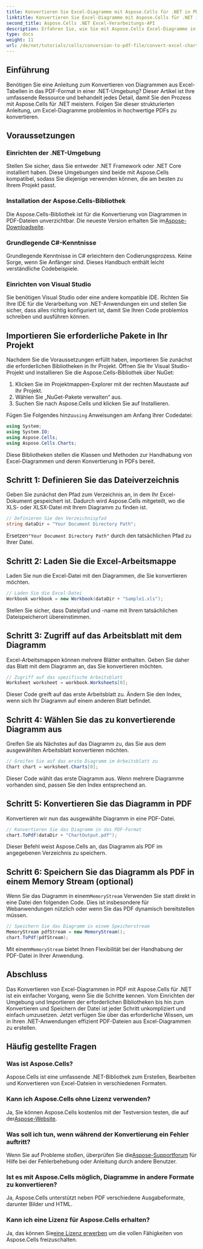 ```yaml
---
title: Konvertieren Sie Excel-Diagramme mit Aspose.Cells für .NET in PDF
linktitle: Konvertieren Sie Excel-Diagramme mit Aspose.Cells für .NET in PDF
second_title: Aspose.Cells .NET Excel-Verarbeitungs-API
description: Erfahren Sie, wie Sie mit Aspose.Cells Excel-Diagramme in .NET ganz einfach in das PDF-Format konvertieren. Unsere Schritt-für-Schritt-Anleitung umfasst Voraussetzungen, Einrichtung, Codebeispiele und FAQs.
type: docs
weight: 11
url: /de/net/tutorials/cells/conversion-to-pdf-file/convert-excel-charts-to-pdf/
---
```

## Einführung

Benötigen Sie eine Anleitung zum Konvertieren von Diagrammen aus Excel-Tabellen in das PDF-Format in einer .NET-Umgebung? Dieser Artikel ist Ihre umfassende Ressource und behandelt jedes Detail, damit Sie den Prozess mit Aspose.Cells für .NET meistern. Folgen Sie dieser strukturierten Anleitung, um Excel-Diagramme problemlos in hochwertige PDFs zu konvertieren.

## Voraussetzungen

### Einrichten der .NET-Umgebung
Stellen Sie sicher, dass Sie entweder .NET Framework oder .NET Core installiert haben. Diese Umgebungen sind beide mit Aspose.Cells kompatibel, sodass Sie diejenige verwenden können, die am besten zu Ihrem Projekt passt.

### Installation der Aspose.Cells-Bibliothek
 Die Aspose.Cells-Bibliothek ist für die Konvertierung von Diagrammen in PDF-Dateien unverzichtbar. Die neueste Version erhalten Sie im[Aspose-Downloadseite](https://releases.aspose.com/cells/net/).

### Grundlegende C#-Kenntnisse
Grundlegende Kenntnisse in C# erleichtern den Codierungsprozess. Keine Sorge, wenn Sie Anfänger sind. Dieses Handbuch enthält leicht verständliche Codebeispiele.

### Einrichten von Visual Studio
Sie benötigen Visual Studio oder eine andere kompatible IDE. Richten Sie Ihre IDE für die Verarbeitung von .NET-Anwendungen ein und stellen Sie sicher, dass alles richtig konfiguriert ist, damit Sie Ihren Code problemlos schreiben und ausführen können.

## Importieren Sie erforderliche Pakete in Ihr Projekt

Nachdem Sie die Voraussetzungen erfüllt haben, importieren Sie zunächst die erforderlichen Bibliotheken in Ihr Projekt. Öffnen Sie Ihr Visual Studio-Projekt und installieren Sie die Aspose.Cells-Bibliothek über NuGet:

1. Klicken Sie im Projektmappen-Explorer mit der rechten Maustaste auf Ihr Projekt.
2. Wählen Sie „NuGet-Pakete verwalten“ aus.
3. Suchen Sie nach Aspose.Cells und klicken Sie auf Installieren.

 Fügen Sie Folgendes hinzu`using` Anweisungen am Anfang Ihrer Codedatei:

```csharp
using System;
using System.IO;
using Aspose.Cells;
using Aspose.Cells.Charts;
```

Diese Bibliotheken stellen die Klassen und Methoden zur Handhabung von Excel-Diagrammen und deren Konvertierung in PDFs bereit.

## Schritt 1: Definieren Sie das Dateiverzeichnis

Geben Sie zunächst den Pfad zum Verzeichnis an, in dem Ihr Excel-Dokument gespeichert ist. Dadurch wird Aspose.Cells mitgeteilt, wo die XLS- oder XLSX-Datei mit Ihrem Diagramm zu finden ist.

```csharp
// Definieren Sie den Verzeichnispfad
string dataDir = "Your Document Directory Path";
```

 Ersetzen`"Your Document Directory Path"` durch den tatsächlichen Pfad zu Ihrer Datei.

## Schritt 2: Laden Sie die Excel-Arbeitsmappe

Laden Sie nun die Excel-Datei mit den Diagrammen, die Sie konvertieren möchten.

```csharp
// Laden Sie die Excel-Datei
Workbook workbook = new Workbook(dataDir + "Sample1.xls");
```

Stellen Sie sicher, dass Dateipfad und -name mit Ihrem tatsächlichen Dateispeicherort übereinstimmen.

## Schritt 3: Zugriff auf das Arbeitsblatt mit dem Diagramm

Excel-Arbeitsmappen können mehrere Blätter enthalten. Geben Sie daher das Blatt mit dem Diagramm an, das Sie konvertieren möchten.

```csharp
// Zugriff auf das spezifische Arbeitsblatt
Worksheet worksheet = workbook.Worksheets[0];
```

Dieser Code greift auf das erste Arbeitsblatt zu. Ändern Sie den Index, wenn sich Ihr Diagramm auf einem anderen Blatt befindet.

## Schritt 4: Wählen Sie das zu konvertierende Diagramm aus

Greifen Sie als Nächstes auf das Diagramm zu, das Sie aus dem ausgewählten Arbeitsblatt konvertieren möchten.

```csharp
// Greifen Sie auf das erste Diagramm im Arbeitsblatt zu
Chart chart = worksheet.Charts[0];
```

Dieser Code wählt das erste Diagramm aus. Wenn mehrere Diagramme vorhanden sind, passen Sie den Index entsprechend an.

## Schritt 5: Konvertieren Sie das Diagramm in PDF

Konvertieren wir nun das ausgewählte Diagramm in eine PDF-Datei.

```csharp
// Konvertieren Sie das Diagramm in das PDF-Format
chart.ToPdf(dataDir + "ChartOutput.pdf");
```

Dieser Befehl weist Aspose.Cells an, das Diagramm als PDF im angegebenen Verzeichnis zu speichern.

## Schritt 6: Speichern Sie das Diagramm als PDF in einem Memory Stream (optional)

 Wenn Sie das Diagramm in einem`MemoryStream` Verwenden Sie statt direkt in eine Datei den folgenden Code. Dies ist insbesondere für Webanwendungen nützlich oder wenn Sie das PDF dynamisch bereitstellen müssen.

```csharp
// Speichern Sie das Diagramm in einem Speicherstream
MemoryStream pdfStream = new MemoryStream();
chart.ToPdf(pdfStream);
```

 Mit einem`MemoryStream` bietet Ihnen Flexibilität bei der Handhabung der PDF-Datei in Ihrer Anwendung.

## Abschluss

Das Konvertieren von Excel-Diagrammen in PDF mit Aspose.Cells für .NET ist ein einfacher Vorgang, wenn Sie die Schritte kennen. Vom Einrichten der Umgebung und Importieren der erforderlichen Bibliotheken bis hin zum Konvertieren und Speichern der Datei ist jeder Schritt unkompliziert und einfach umzusetzen. Jetzt verfügen Sie über das erforderliche Wissen, um in Ihren .NET-Anwendungen effizient PDF-Dateien aus Excel-Diagrammen zu erstellen.

## Häufig gestellte Fragen

### Was ist Aspose.Cells?

Aspose.Cells ist eine umfassende .NET-Bibliothek zum Erstellen, Bearbeiten und Konvertieren von Excel-Dateien in verschiedenen Formaten.

### Kann ich Aspose.Cells ohne Lizenz verwenden?

 Ja, Sie können Aspose.Cells kostenlos mit der Testversion testen, die auf der[Aspose-Website](https://releases.aspose.com/cells/net/).

### Was soll ich tun, wenn während der Konvertierung ein Fehler auftritt?

 Wenn Sie auf Probleme stoßen, überprüfen Sie die[Aspose-Supportforum](https://forum.aspose.com/c/cells/9) für Hilfe bei der Fehlerbehebung oder Anleitung durch andere Benutzer.

### Ist es mit Aspose.Cells möglich, Diagramme in andere Formate zu konvertieren?

Ja, Aspose.Cells unterstützt neben PDF verschiedene Ausgabeformate, darunter Bilder und HTML.

### Kann ich eine Lizenz für Aspose.Cells erhalten?

 Ja, das können Sie[eine Lizenz erwerben](https://purchase.conholdate.com/buy) um die vollen Fähigkeiten von Aspose.Cells freizuschalten.
